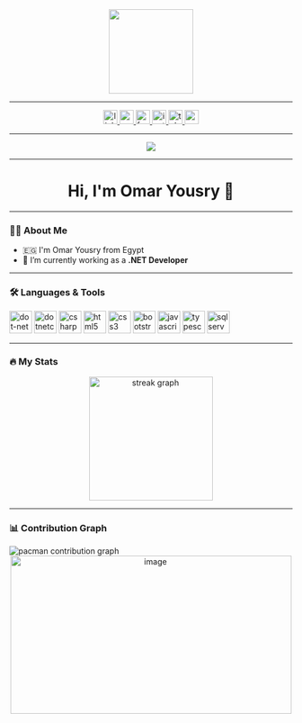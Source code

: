 <div align="center">
  <img height="150" src="https://media.giphy.com/media/M9gbBd9nbDrOTu1Mqx/giphy.gif" />
</div>

---

<div align="center">
  <a href="https://www.linkedin.com/in/omar-yousry-611546275">
    <img src="https://img.shields.io/static/v1?message=LinkedIn&logo=linkedin&label=&color=0077B5&logoColor=white&style=for-the-badge" height="25" alt="linkedin" />
  </a>
  <a href="#">
    <img src="https://img.shields.io/static/v1?message=Youtube&logo=youtube&label=&color=FF0000&logoColor=white&style=for-the-badge" height="25" alt="youtube" />
  </a>
  <a href="#">
    <img src="https://img.shields.io/static/v1?message=Facebook&logo=facebook&label=&color=1877F2&logoColor=white&style=for-the-badge" height="25" alt="facebook" />
  </a>
  <a href="#">
    <img src="https://img.shields.io/static/v1?message=Instagram&logo=instagram&label=&color=E4405F&logoColor=white&style=for-the-badge" height="25" alt="instagram" />
  </a>
  <a href="#">
    <img src="https://img.shields.io/static/v1?message=Telegram&logo=telegram&label=&color=2CA5E0&logoColor=white&style=for-the-badge" height="25" alt="telegram" />
  </a>
  <a href="mailto:omarsunbati@gmail.com">
    <img src="https://img.shields.io/static/v1?message=Gmail&logo=gmail&label=&color=D14836&logoColor=white&style=for-the-badge" height="25" alt="gmail" />
  </a>
</div>

---

<div align="center">
  <img src="https://visitor-badge.laobi.icu/badge?page_id=OmarYousry2001.OmarYousry2001" />
</div>

---

<h1 align="center">Hi, I'm Omar Yousry 👋</h1>

---

### 👨‍💻 About Me

- 🇪🇬 I'm Omar Yousry from Egypt  
- 💼 I’m currently working as a **.NET Developer**

---

### 🛠️ Languages & Tools

<div align="left">
  <img src="https://cdn.jsdelivr.net/gh/devicons/devicon/icons/dot-net/dot-net-plain-wordmark.svg" height="40" alt="dot-net" />
  <img src="https://cdn.jsdelivr.net/gh/devicons/devicon/icons/dotnetcore/dotnetcore-original.svg" height="40" alt="dotnetcore" />
  <img src="https://skillicons.dev/icons?i=cs" height="40" alt="csharp" />
  <img src="https://cdn.jsdelivr.net/gh/devicons/devicon/icons/html5/html5-original.svg" height="40" alt="html5" />
  <img src="https://cdn.jsdelivr.net/gh/devicons/devicon/icons/css3/css3-original.svg" height="40" alt="css3" />
  <img src="https://cdn.jsdelivr.net/gh/devicons/devicon/icons/bootstrap/bootstrap-original.svg" height="40" alt="bootstrap" />
  <img src="https://cdn.jsdelivr.net/gh/devicons/devicon/icons/javascript/javascript-original.svg" height="40" alt="javascript" />
  <img src="https://cdn.jsdelivr.net/gh/devicons/devicon/icons/typescript/typescript-original.svg" height="40" alt="typescript" />
  <img src="https://cdn.jsdelivr.net/gh/devicons/devicon/icons/microsoftsqlserver/microsoftsqlserver-plain.svg" height="40" alt="sqlserver" />
</div>

---

### 🔥 My Stats

<div align="center">
  <img src="https://streak-stats.demolab.com?user=OmarYousry2001&locale=en&mode=daily&theme=dark&hide_border=false&border_radius=5&order=3" height="220" alt="streak graph" />
</div>

---

### 📊 Contribution Graph

<picture>
  <source media="(prefers-color-scheme: dark)" srcset="https://raw.githubusercontent.com/OmarYousry2001/OmarYousry2001/output/pacman-contribution-graph-dark.svg">
  <source media="(prefers-color-scheme: light)" srcset="https://raw.githubusercontent.com/OmarYousry2001/OmarYousry2001/output/pacman-contribution-graph.svg">
  <img alt="pacman contribution graph" src="https://raw.githubusercontent.com/OmarYousry2001/OmarYousry2001/output/pacman-contribution-graph.svg">
</picture>

<div align="center">
  <img width="500" height="281" alt="image" src="https://github.com/user-attachments/assets/2e6c10c4-752d-44cd-b8fe-685ee6c73f8d" />
</div>
